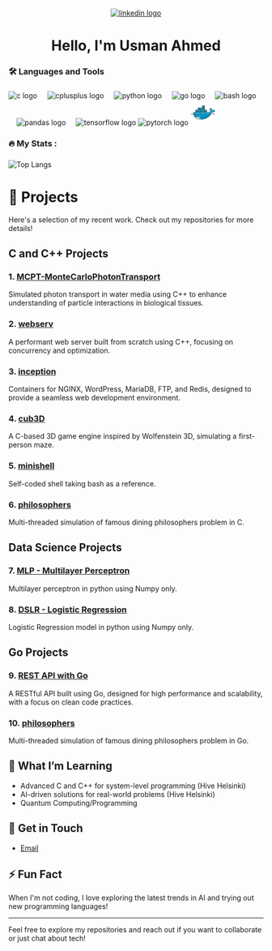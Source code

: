###

<div align="center">
  <a href="https://www.linkedin.com/in/usman-ahmed-8643707a/" target="_blank">
    <img src="https://img.shields.io/static/v1?message=LinkedIn&logo=linkedin&label=&color=0077B5&logoColor=white&labelColor=&style=for-the-badge" height="25" alt="linkedin logo" />
  </a>
</div>

###

<h1 align="center">Hello, I'm Usman Ahmed</h1>

###

<h3 align="left">🛠 Languages and Tools</h3>

###

<div align="left">
  <img src="https://cdn.jsdelivr.net/gh/devicons/devicon/icons/c/c-original.svg" height="40" alt="c logo" />
  <img width="12" />
  <img src="https://cdn.jsdelivr.net/gh/devicons/devicon/icons/cplusplus/cplusplus-original.svg" height="40" alt="cplusplus logo" />
  <img width="12" />
  <img src="https://cdn.jsdelivr.net/gh/devicons/devicon/icons/python/python-original.svg" height="40" alt="python logo" />
  <img width="12" />
  <img src="https://cdn.jsdelivr.net/gh/devicons/devicon/icons/go/go-original.svg" height="40" alt="go logo" />
  <img width="12" />
  <img src="https://cdn.jsdelivr.net/gh/devicons/devicon/icons/bash/bash-original.svg" height="40" alt="bash logo" />
  <img width="12" />
  <img src="https://cdn.jsdelivr.net/gh/devicons/devicon/icons/pandas/pandas-original.svg" height="40" alt="pandas logo" />
  <img width="12" />
  <img src="https://cdn.jsdelivr.net/gh/devicons/devicon/icons/tensorflow/tensorflow-original.svg" height="40" alt="tensorflow logo" />
  <img src="https://en.m.wikipedia.org/wiki/File:PyTorch_logo_black.svg" height="40" alt="pytorch logo" />
  <img src="https://github.com/devicons/devicon/blob/v2.16.0/icons/docker/docker-original.svg" height="50" alt="docker logo" />
</div>

###

<h3 align="left">🔥   My Stats :</h3>

###

![Top Langs](https://github-readme-stats.vercel.app/api/top-langs/?username=usmanUA&layout=compact&theme=radical)

# 🚀 Projects

Here's a selection of my recent work. Check out my repositories for more details!

## C and C++ Projects
### 1. [MCPT-MonteCarloPhotonTransport](https://github.com/usmanUA/MCPT-MonteCarloPhotonTransport)
Simulated photon transport in water media using C++ to enhance understanding of particle interactions in biological tissues.

### 2. [webserv](https://github.com/usmanUA/webserv)
A performant web server built from scratch using C++, focusing on concurrency and optimization.

### 3. [inception](https://github.com/usmanUA/inception)
Containers for NGINX, WordPress, MariaDB, FTP, and Redis, designed to provide a seamless web development environment.

### 4. [cub3D](https://github.com/usmanUA/cub3D)
A C-based 3D game engine inspired by Wolfenstein 3D, simulating a first-person maze.

### 5. [minishell](https://github.com/usmanUA/minishell)
Self-coded shell taking bash as a reference.

### 6. [philosophers](https://github.com/usmanUA/42-philosophers)
Multi-threaded simulation of famous dining philosophers problem in C.

## Data Science Projects
### 7. [MLP - Multilayer Perceptron](https://github.com/usmanUA/MLP-MultilayerPerceptron)
Multilayer perceptron in python using Numpy only.

### 8. [DSLR - Logistic Regression](https://github.com/usmanUA/DSLR-LogisticRegression)
Logistic Regression model in python using Numpy only.

## Go Projects
### 9. [REST API with Go](https://github.com/usmanUA/go-REST-API)
A RESTful API built using Go, designed for high performance and scalability, with a focus on clean code practices.

### 10. [philosophers](https://github.com/usmanUA/42-philosophers)
Multi-threaded simulation of famous dining philosophers problem in Go.

## 🧠 What I’m Learning

- Advanced C and C++ for system-level programming (Hive Helsinki)
- AI-driven solutions for real-world problems (Hive Helsinki)
- Quantum Computing/Programming

## 💬 Get in Touch
- [Email](mailto:usmantarar11@gmail.com)

## ⚡ Fun Fact

When I'm not coding, I love exploring the latest trends in AI and trying out new programming languages!

---

Feel free to explore my repositories and reach out if you want to collaborate or just chat about tech!

